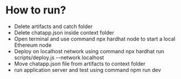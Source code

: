 <h1>How to run?</h1>
<ul>
  <li>Delete artifacts and catch folder</li>
  <li>Delete chatapp.json inside context folder</li>
  <li>Open terminal and use command npx hardhat node to start a local Ethereum node</li>
  <li>Deploy on localhost network using command npx hardhat run scripts/deploy.js --network localhost</li>
  <li>Move chatapp.json file from artifacts to context folder</li>
  <li>run application server and test using command npm run dev</li>
</ul>
